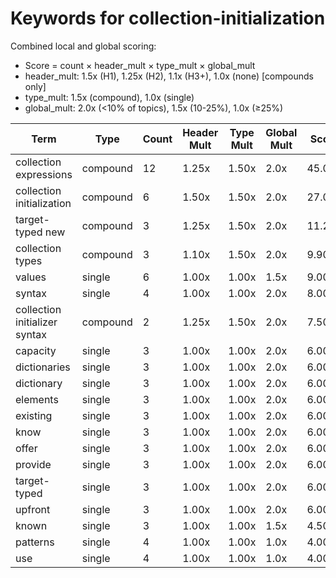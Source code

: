 # Keywords for collection-initialization

Combined local and global scoring:
- Score = count × header_mult × type_mult × global_mult
- header_mult: 1.5x (H1), 1.25x (H2), 1.1x (H3+), 1.0x (none) [compounds only]
- type_mult: 1.5x (compound), 1.0x (single)
- global_mult: 2.0x (<10% of topics), 1.5x (10-25%), 1.0x (≥25%)

| Term | Type | Count | Header Mult | Type Mult | Global Mult | Score |
|------|------|-------|-------------|-----------|-------------|-------|
| collection expressions | compound | 12 | 1.25x | 1.50x | 2.0x | 45.000 |
| collection initialization | compound | 6 | 1.50x | 1.50x | 2.0x | 27.000 |
| target-typed new | compound | 3 | 1.25x | 1.50x | 2.0x | 11.250 |
| collection types | compound | 3 | 1.10x | 1.50x | 2.0x | 9.900 |
| values | single | 6 | 1.00x | 1.00x | 1.5x | 9.000 |
| syntax | single | 4 | 1.00x | 1.00x | 2.0x | 8.000 |
| collection initializer syntax | compound | 2 | 1.25x | 1.50x | 2.0x | 7.500 |
| capacity | single | 3 | 1.00x | 1.00x | 2.0x | 6.000 |
| dictionaries | single | 3 | 1.00x | 1.00x | 2.0x | 6.000 |
| dictionary | single | 3 | 1.00x | 1.00x | 2.0x | 6.000 |
| elements | single | 3 | 1.00x | 1.00x | 2.0x | 6.000 |
| existing | single | 3 | 1.00x | 1.00x | 2.0x | 6.000 |
| know | single | 3 | 1.00x | 1.00x | 2.0x | 6.000 |
| offer | single | 3 | 1.00x | 1.00x | 2.0x | 6.000 |
| provide | single | 3 | 1.00x | 1.00x | 2.0x | 6.000 |
| target-typed | single | 3 | 1.00x | 1.00x | 2.0x | 6.000 |
| upfront | single | 3 | 1.00x | 1.00x | 2.0x | 6.000 |
| known | single | 3 | 1.00x | 1.00x | 1.5x | 4.500 |
| patterns | single | 4 | 1.00x | 1.00x | 1.0x | 4.000 |
| use | single | 4 | 1.00x | 1.00x | 1.0x | 4.000 |
